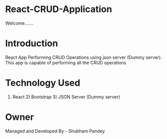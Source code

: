 # React-CRUD-Application
Welcome.......

# Introduction 
React App Performing CRUD Operations using json server (Dummy server). This app is capable of performing all the CRUD operations

# Technology Used
1) React 2) Bootstrap 3) JSON Server (Dummy server)

# Owner 
Managed and Developed By - Shubham Pandey
